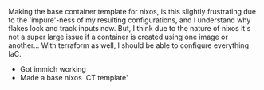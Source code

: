 
Making the base container template for nixos, is this slightly frustrating due to the 'impure'-ness of my resulting configurations, and I understand why flakes lock and track inputs now. But, I think due to the nature of nixos it's not a super large issue if a container is created using one image or another... With terraform as well, I should be able to configure everything IaC.

- Got immich working
- Made a base nixos 'CT template'